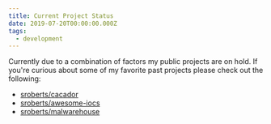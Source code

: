 ```yaml
---
title: Current Project Status
date: 2019-07-20T00:00:00.000Z
tags:
  - development
---
```


Currently due to a combination of factors my public projects are on hold. If you're curious about some of my favorite past projects please check out the following:

- [sroberts/cacador](https://github.com/sroberts/cacador)
- [sroberts/awesome-iocs](https://github.com/sroberts/awesome-iocs)
- [sroberts/malwarehouse](https://github.com/sroberts/malwarehouse)
